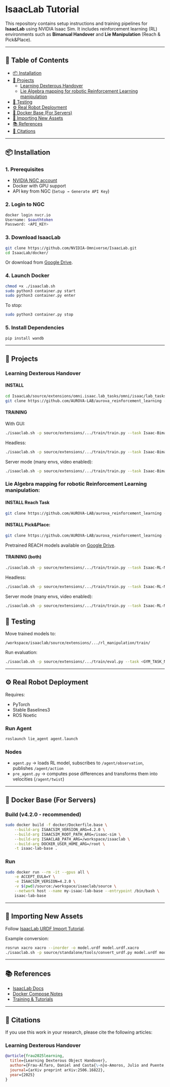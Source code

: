 # IsaacLab Tutorial

This repository contains setup instructions and training pipelines for **IsaacLab** using NVIDIA Isaac Sim. It includes reinforcement learning (RL) environments such as **Bimanual Handover** and **Lie Manipulation** (Reach & Pick&Place).  

---
## 📑 Table of Contents
- [📦 Installation](#-installation)
- [🤖 Projects](#-projects)
  - [Learning Dexterous Handover](#learning-dexterous-handover)
  - [Lie Algebra mapping for robotic Reinforcement Learning manipulation](#lie-algebra-mapping-for-robotic-reinforcement-learning-manipulation)
- [🧪 Testing](#-testing)
- [⚙️ Real Robot Deployment](#-real-robot-deployment)
- [🐳 Docker Base (For Servers)](#-docker-base-for-servers)
- [🦾 Importing New Assets](#-importing-new-assets)
- [📚 References](#-references)
- [📑 Citations](#-citations)
---

## 📦 Installation

### 1. Prerequisites
- [NVIDIA NGC account](https://ngc.nvidia.com/signin)  
- Docker with GPU support  
- API key from NGC (`Setup → Generate API Key`)  

### 2. Login to NGC
```bash
docker login nvcr.io
Username: $oauthtoken
Password: <API_KEY>
```

### 3. Download IsaacLab
```bash
git clone https://github.com/NVIDIA-Omniverse/IsaacLab.git
cd IsaacLab/docker/
```

Or download from [Google Drive](https://drive.google.com/drive/folders/155kTFGM4nkJq7VBDJaTDch0ApARkK9Jb?usp=drive_link).

### 4. Launch Docker
```bash
chmod +x ./isaaclab.sh
sudo python3 container.py start
sudo python3 container.py enter
```

To stop:
```bash
sudo python3 container.py stop
```

### 5. Install Dependencies
```bash
pip install wandb
```

---

## 🤖 Projects

### Learning Dexterous Handover
#### INSTALL
```bash
cd IsaacLab/source/extensions/omni.isaac.lab_tasks/omni/isaac/lab_tasks/manager_based/classic
git clone https://github.com/AUROVA-LAB/aurova_reinforcement_learning -b bimanual_handover
```

#### TRAINING
With GUI:
```bash
./isaaclab.sh -p source/extensions/.../train/train.py --task Isaac-Bimanual-Direct-reach-v0 --num_envs 1
```

Headless:
```bash
./isaaclab.sh -p source/extensions/.../train/train.py --task Isaac-Bimanual-Direct-reach-v0 --num_envs 1 --headless
```

Server mode (many envs, video enabled):
```bash
./isaaclab.sh -p source/extensions/.../train/train.py --task Isaac-Bimanual-Direct-reach-v0 --num_envs 1024 --enable_cameras --video --headless
```


### Lie Algebra mapping for robotic Reinforcement Learning manipulation:
#### INSTALL Reach Task
```bash
git clone https://github.com/AUROVA-LAB/aurova_reinforcement_learning -b rl_manipulation_reach_v4.2
```

#### INSTALL Pick&Place:
```bash
git clone https://github.com/AUROVA-LAB/aurova_reinforcement_learning -b rl_manipulation_pcikplace_v4.2
```

Pretrained REACH models available on [Google Drive](https://drive.google.com/drive/folders/1un_rO9T07DCe0Gp4Fy-j5i9ecMWgr7WW?usp=drive_link).  


#### TRAINING (both)
```bash
./isaaclab.sh -p source/extensions/.../train/train.py --task Isaac-RL-Manipulation-Direct-reach-v0 --num_envs 1
```

Headless:
```bash
./isaaclab.sh -p source/extensions/.../train/train.py --task Isaac-RL-Manipulation-Direct-reach-v0 --num_envs 1 --headless
```

Server mode (many envs, video enabled):
```bash
./isaaclab.sh -p source/extensions/.../train/train.py --task Isaac-RL-Manipulation-Direct-reach-v0 --num_envs 1024 --enable_cameras --video --headless
```

## 🧪 Testing

Move trained models to:
```
/workspace/isaaclab/source/extensions/.../rl_manipulation/train/
```

Run evaluation:
```bash
./isaaclab.sh -p source/extensions/.../train/eval.py --task <GYM_TASK_NAME> --num_envs 1 --enable_cameras --model_dir <MODEL_PATH>
```

---

## ⚙️ Real Robot Deployment

Requires:
- PyTorch  
- Stable Baselines3  
- ROS Noetic  

### Run Agent
```bash
roslaunch lie_agent agent.launch
```

### Nodes
- `agent.py` → loads RL model, subscribes to `/agent/observation`, publishes `/agent/action`  
- `pre_agent.py` → computes pose differences and transforms them into velocities (`/agent/twist`)  

---

## 🐳 Docker Base (For Servers)

### Build (v4.2.0 - recommended)
```bash
sudo docker build -f docker/Dockerfile.base \
    --build-arg ISAACSIM_VERSION_ARG=4.2.0 \
    --build-arg ISAACSIM_ROOT_PATH_ARG=/isaac-sim \
    --build-arg ISAACLAB_PATH_ARG=/workspace/isaaclab \
    --build-arg DOCKER_USER_HOME_ARG=/root \
    -t isaac-lab-base .
```

### Run
```bash
sudo docker run --rm -it --gpus all \
    -e ACCEPT_EULA=Y \
    -e ISAACSIM_VERSION=4.2.0 \
    -v $(pwd)/source:/workspace/isaaclab/source \
    --network host --name my-isaac-lab-base --entrypoint /bin/bash \
    isaac-lab-base
```

---

## 🦾 Importing New Assets
Follow [IsaacLab URDF Import Tutorial](https://isaac-sim.github.io/IsaacLab/main/source/how-to/import_new_asset.html).  

Example conversion:
```bash
rosrun xacro xacro --inorder -o model.urdf model.urdf.xacro
./isaaclab.sh -p source/standalone/tools/convert_urdf.py model.urdf model.usd --merge-joints --make-instanceable --fix-base
```

---

## 📚 References
- [IsaacLab Docs](https://isaac-sim.github.io/IsaacLab/main/index.html)  
- [Docker Compose Notes](https://www.notion.so/IsaacLab-s-Docker-Compose-Explanation-28188e8cb85581478009d2f654ef3707)  
- [Training & Tutorials](https://www.notion.so/Tutorials-28188e8cb855810ca9d6ee5b8671475f)  


---
## 📑 Citations
If you use this work in your research, please cite the following articles:

### Learning Dexterous Handover

```bibtex
@article{frau2025learning,
  title={Learning Dexterous Object Handover},
  author={Frau-Alfaro, Daniel and Casta{\~n}o-Amoros, Julio and Puente, Santiago and Gil, Pablo and Calandra, Roberto},
  journal={arXiv preprint arXiv:2506.16822},
  year={2025}
}


